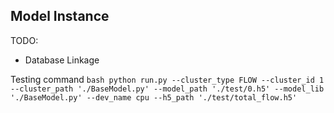 ## Model Instance

TODO:

- Database Linkage



Testing command
    ```bash
    python run.py --cluster_type FLOW --cluster_id 1 --cluster_path './BaseModel.py' --model_path './test/0.h5' --model_lib './BaseModel.py' --dev_name cpu --h5_path './test/total_flow.h5'
    ```